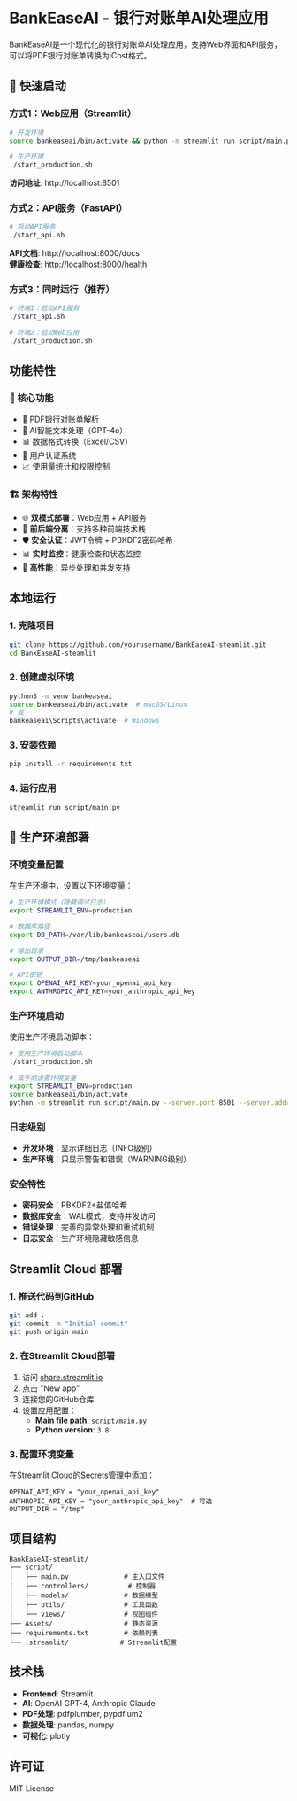 # BankEaseAI - 银行对账单AI处理应用

BankEaseAI是一个现代化的银行对账单AI处理应用，支持Web界面和API服务，可以将PDF银行对账单转换为iCost格式。

## 🚀 快速启动

### 方式1：Web应用（Streamlit）
```bash
# 开发环境
source bankeaseai/bin/activate && python -m streamlit run script/main.py

# 生产环境
./start_production.sh
```
**访问地址**: http://localhost:8501

### 方式2：API服务（FastAPI）
```bash
# 启动API服务
./start_api.sh
```
**API文档**: http://localhost:8000/docs  
**健康检查**: http://localhost:8000/health

### 方式3：同时运行（推荐）
```bash
# 终端1：启动API服务
./start_api.sh

# 终端2：启动Web应用
./start_production.sh
```

## 功能特性

### 🎯 核心功能
- 📄 PDF银行对账单解析
- 🤖 AI智能文本处理（GPT-4o）
- 📊 数据格式转换（Excel/CSV）
- 🔐 用户认证系统
- 📈 使用量统计和权限控制

### 🏗️ 架构特性
- 🌐 **双模式部署**：Web应用 + API服务
- 🔄 **前后端分离**：支持多种前端技术栈
- 🛡️ **安全认证**：JWT令牌 + PBKDF2密码哈希
- 📊 **实时监控**：健康检查和状态监控
- 🚀 **高性能**：异步处理和并发支持

## 本地运行

### 1. 克隆项目
```bash
git clone https://github.com/yourusername/BankEaseAI-steamlit.git
cd BankEaseAI-steamlit
```

### 2. 创建虚拟环境
```bash
python3 -m venv bankeaseai
source bankeaseai/bin/activate  # macOS/Linux
# 或
bankeaseai\Scripts\activate  # Windows
```

### 3. 安装依赖
```bash
pip install -r requirements.txt
```

### 4. 运行应用
```bash
streamlit run script/main.py
```

## 🚀 生产环境部署

### 环境变量配置

在生产环境中，设置以下环境变量：

```bash
# 生产环境模式（隐藏调试日志）
export STREAMLIT_ENV=production

# 数据库路径
export DB_PATH=/var/lib/bankeaseai/users.db

# 输出目录
export OUTPUT_DIR=/tmp/bankeaseai

# API密钥
export OPENAI_API_KEY=your_openai_api_key
export ANTHROPIC_API_KEY=your_anthropic_api_key
```

### 生产环境启动

使用生产环境启动脚本：

```bash
# 使用生产环境启动脚本
./start_production.sh

# 或手动设置环境变量
export STREAMLIT_ENV=production
source bankeaseai/bin/activate
python -m streamlit run script/main.py --server.port 8501 --server.address 0.0.0.0
```

### 日志级别

- **开发环境**：显示详细日志（INFO级别）
- **生产环境**：只显示警告和错误（WARNING级别）

### 安全特性

- **密码安全**：PBKDF2+盐值哈希
- **数据库安全**：WAL模式，支持并发访问
- **错误处理**：完善的异常处理和重试机制
- **日志安全**：生产环境隐藏敏感信息

## Streamlit Cloud 部署

### 1. 推送代码到GitHub
```bash
git add .
git commit -m "Initial commit"
git push origin main
```

### 2. 在Streamlit Cloud部署
1. 访问 [share.streamlit.io](https://share.streamlit.io)
2. 点击 "New app"
3. 连接您的GitHub仓库
4. 设置应用配置：
   - **Main file path**: `script/main.py`
   - **Python version**: `3.8`

### 3. 配置环境变量
在Streamlit Cloud的Secrets管理中添加：
```
OPENAI_API_KEY = "your_openai_api_key"
ANTHROPIC_API_KEY = "your_anthropic_api_key"  # 可选
OUTPUT_DIR = "/tmp"
```

## 项目结构

```
BankEaseAI-steamlit/
├── script/
│   ├── main.py              # 主入口文件
│   ├── controllers/          # 控制器
│   ├── models/              # 数据模型
│   ├── utils/               # 工具函数
│   └── views/               # 视图组件
├── Assets/                  # 静态资源
├── requirements.txt         # 依赖列表
└── .streamlit/             # Streamlit配置
```

## 技术栈

- **Frontend**: Streamlit
- **AI**: OpenAI GPT-4, Anthropic Claude
- **PDF处理**: pdfplumber, pypdfium2
- **数据处理**: pandas, numpy
- **可视化**: plotly

## 许可证

MIT License
